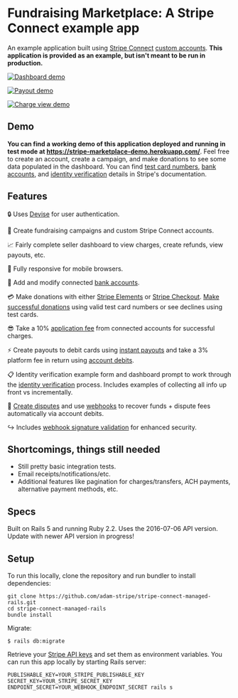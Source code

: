 # Fundraising Marketplace: A Stripe Connect example app

An example application built using [Stripe Connect](https://stripe.com/docs/connect) [custom accounts](https://stripe.com/docs/connect/custom-accounts). **This application is provided as an example, but isn't meant to be run in production.**

[![Dashboard demo](https://i.imgur.com/2YvhiaL.png)](https://stripe-marketplace-demo.herokuapp.com)

[![Payout demo](https://i.imgur.com/6s5vm9A.png)](https://stripe-marketplace-demo.herokuapp.com)

[![Charge view demo](https://i.imgur.com/GO0SsHL.png)](https://stripe-marketplace-demo.herokuapp.com)


## Demo
**You can find a working demo of this application deployed and running in test mode at https://stripe-marketplace-demo.herokuapp.com/**. Feel free to create an account, create a campaign, and make donations to see some data populated in the dashboard. You can find [test card numbers](https://stripe.com/docs/testing#cards), [bank accounts](https://stripe.com/docs/testing#managed-accounts), and [identity verification](https://stripe.com/docs/connect/testing) details in Stripe's documentation.


## Features
:lock: Uses [Devise](https://github.com/plataformatec/devise) for user authentication.

:money_with_wings: Create fundraising campaigns and custom Stripe Connect accounts.

:chart_with_upwards_trend: Fairly complete seller dashboard to view charges, create refunds, view payouts, etc.

:iphone: Fully responsive for mobile browsers.

:bank: Add and modify connected [bank accounts](https://stripe.com/docs/api#account_create_bank_account).

:credit_card: Make donations with either [Stripe Elements](https://stripe.com/docs/elements) or [Stripe Checkout](https://stripe.com/docs/checkout). [Make successful donations](https://stripe.com/docs/testing#cards) using valid test card numbers or see declines using test cards.

:sunglasses: Take a 10% [application fee](https://stripe.com/docs/connect/charges) from connected accounts for successful charges.

:zap: Create payouts to debit cards using [instant payouts](https://stripe.com/docs/connect/payouts#instant-payouts) and take a 3% platform fee in return using [account debits](https://stripe.com/docs/connect/account-debits).

:clipboard: Identity verification example form and dashboard prompt to work through the [identity verification](https://stripe.com/docs/connect/identity-verification) process. Includes examples of collecting all info up front vs incrementally.

:poop: [Create disputes](https://stripe.com/docs/testing#disputes) and use [webhooks](https://stripe.com/docs/webhooks) to recover funds + dispute fees automatically via account debits.

:arrow_right_hook: Includes [webhook signature validation](https://stripe.com/docs/webhooks#signatures) for enhanced security.


## Shortcomings, things still needed
* Still pretty basic integration tests.
* Email receipts/notifications/etc.
* Additional features like pagination for charges/transfers, ACH payments, alternative payment methods, etc.


## Specs
Built on Rails 5 and running Ruby 2.2. Uses the 2016-07-06 API version. Update with newer API version in progress!


## Setup
To run this locally, clone the repository and run bundler to install dependencies:

```
git clone https://github.com/adam-stripe/stripe-connect-managed-rails.git
cd stripe-connect-managed-rails
bundle install
```

Migrate:

```
$ rails db:migrate
```

Retrieve your [Stripe API keys](https://dashboard.stripe.com/account/apikeys) and set them as environment variables. You can run this app locally by starting Rails server:

```
PUBLISHABLE_KEY=YOUR_STRIPE_PUBLISHABLE_KEY SECRET_KEY=YOUR_STRIPE_SECRET_KEY ENDPOINT_SECRET=YOUR_WEBHOOK_ENDPOINT_SECRET rails s
```
